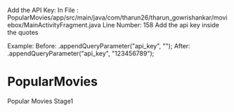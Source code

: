 Add the API Key: 
In File : PopularMovies/app/src/main/java/com/tharun26/tharun_gowrishankar/moviebox/MainActivityFragment.java
Line Number: 158
Add the api key inside the quotes

Example:
        Before: .appendQueryParameter("api_key", "");
        After: .appendQueryParameter("api_key", "123456789");

# PopularMovies
Popular Movies Stage1
